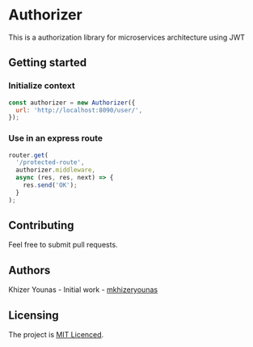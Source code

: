 # Authorizer

This is a authorization library for microservices architecture using JWT

## Getting started

### Initialize context

```javascript
const authorizer = new Authorizer({
  url: 'http://localhost:8090/user/',
});
```

### Use in an express route

```javascript
router.get(
  '/protected-route',
  authorizer.middleware,
  async (res, res, next) => {
    res.send('OK');
  }
);
```

## Contributing

Feel free to submit pull requests.

## Authors

Khizer Younas - Initial work - [mkhizeryounas](http://github.com/mkhizeryounas)

## Licensing

The project is [MIT Licenced](./LICENSE.txt).
